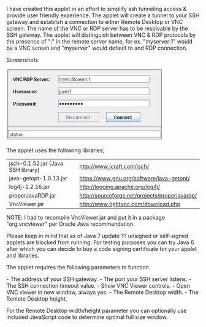 <html>
<head>
<title>TunApplet</title>
<meta name="generator" content="Bluefish">
<meta name="author" content="">
<meta name="date" content="">
<meta name="copyright" content="">
<meta name="keywords" content="">
<meta name="description" content="">
<meta name="ROBOTS" content="NOINDEX, NOFOLLOW">
<meta http-equiv="content-type" content="text/html; charset=UTF-8">
<meta http-equiv="content-type" content="application/xhtml+xml; charset=UTF-8">
<meta http-equiv="content-style-type" content="text/css">
<meta http-equiv="expires" content="0">
</head>
<body>
<div class="markdown-body">

<p>I have created this applet in an effort to simplify ssh tunneling access &amp; provide user friendly experience. The applet will create a tunnel to your SSH gateway and establish a connection to either Remote Desktop or VNC screen. The name of the VNC or RDP server has to be resolvable by the SSH gateway. The applet will distinguish between VNC &amp; RDP protocols by the presence of ":" in the remote server name, for ex. "myserver:1"  would be a VNC screen and "myserver" would default to and RDP connection.</p>

<p>Screenshots:</p>


<p><img src="https://github.com/aminasyan/TunApplet/raw/master/screenshots/TunApplet.jpeg" alt="TunApplet.jpeg"></p>


<p>The applet uses the following libraries;</p>

<table>
<tr>
<td>jsch-0.1.52.jar (Java SSH library)</td>
<td><a href="http://www.jcraft.com/jsch/">http://www.jcraft.com/jsch/</a></td>
</tr>
<tr>
<td>java-getopt-1.0.13.jar</td>
<td><a href="https://www.gnu.org/software/java-getopt/">https://www.gnu.org/software/java-getopt/</a></td>
</tr>
<tr>
<td>log4j-1.2.16.jar</td>
<td><a href="http://logging.apache.org/log4j/">http://logging.apache.org/log4j/</a></td>
</tr>
<tr>
<td>properJavaRDP.jar</td>
<td><a href="http://sourceforge.net/projects/properjavardp/">http://sourceforge.net/projects/properjavardp/</a></td>
</tr>
<tr>
<td>VncViewer.jar</td>
<td><a href="http://www.tightvnc.com/download.php">http://www.tightvnc.com/download.php</a></td>
</tr>
</table>

<p>NOTE: I had to recompile VncViewer.jar and put it in a package "org.vncviewer" per Oracle Java recommendation.</p>

<p>Please keep in mind that as of Java 7 update ?? unsigned or self-signed applets are blocked from running. For testing purposes you can try Java 6 after which you can decide to buy a code signing certificate for your applet and libraries.</p>

<p>The applet requires the following parameters to function</p>

<p>  -  The address of your SSH gateway. 
                    -  The port your SSH server listens.
               -  The SSH connection timeout value.
              -  Show VNC Viewer controls.
           -  Open VNC viewer in new window, always yes.
              -  The Remote Desktop width.
              -  The Remote Desktop height.</p>

<p>For the Remote Desktop width/height parameter you can optionally use included JavaScript code to determine optimal full size window.</p>

</div>
</body>
</html>
